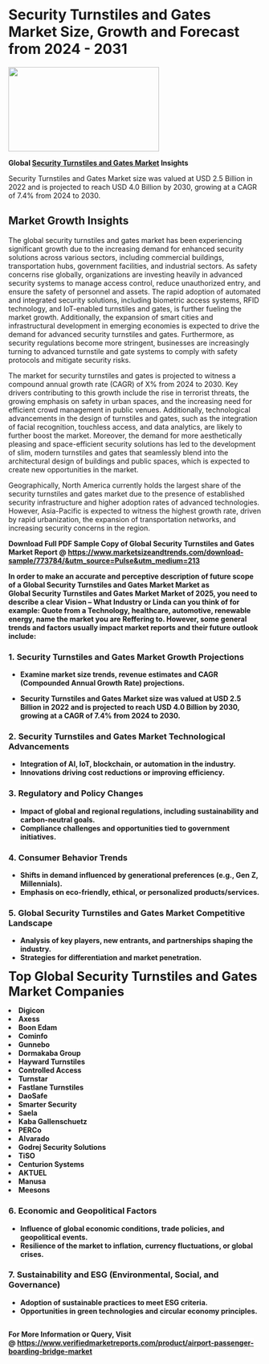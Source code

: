 <H1>Security Turnstiles and Gates Market Size, Growth and Forecast from 2024 - 2031</H1><img class="aligncenter size-medium wp-image-584254" src="https://thirdeyenews.in/wp-content/uploads/2024/09/Global-Market-Research-300x168.jpeg" alt="" width="300" height="168" /><p><strong>Global&nbsp;<a href="https://www.marketsizeandtrends.com/download-sample/773784/&amp;utm_source=Pulse&amp;utm_medium=213">Security Turnstiles and Gates Market</a> Insights</strong></p><p>Security Turnstiles and Gates Market size was valued at USD 2.5 Billion in 2022 and is projected to reach USD 4.0 Billion by 2030, growing at a CAGR of 7.4% from 2024 to 2030.</p><p><h2>Market Growth Insights</h2> <p>The global security turnstiles and gates market has been experiencing significant growth due to the increasing demand for enhanced security solutions across various sectors, including commercial buildings, transportation hubs, government facilities, and industrial sectors. As safety concerns rise globally, organizations are investing heavily in advanced security systems to manage access control, reduce unauthorized entry, and ensure the safety of personnel and assets. The rapid adoption of automated and integrated security solutions, including biometric access systems, RFID technology, and IoT-enabled turnstiles and gates, is further fueling the market growth. Additionally, the expansion of smart cities and infrastructural development in emerging economies is expected to drive the demand for advanced security turnstiles and gates. Furthermore, as security regulations become more stringent, businesses are increasingly turning to advanced turnstile and gate systems to comply with safety protocols and mitigate security risks.</p> <p><strong></strong></p> <p>The market for security turnstiles and gates is projected to witness a compound annual growth rate (CAGR) of X% from 2024 to 2030. Key drivers contributing to this growth include the rise in terrorist threats, the growing emphasis on safety in urban spaces, and the increasing need for efficient crowd management in public venues. Additionally, technological advancements in the design of turnstiles and gates, such as the integration of facial recognition, touchless access, and data analytics, are likely to further boost the market. Moreover, the demand for more aesthetically pleasing and space-efficient security solutions has led to the development of slim, modern turnstiles and gates that seamlessly blend into the architectural design of buildings and public spaces, which is expected to create new opportunities in the market.</p> <p>Geographically, North America currently holds the largest share of the security turnstiles and gates market due to the presence of established security infrastructure and higher adoption rates of advanced technologies. However, Asia-Pacific is expected to witness the highest growth rate, driven by rapid urbanization, the expansion of transportation networks, and increasing security concerns in the region.</p> <p><strong></p><p><span class=""><strong>Download Full PDF Sample Copy of Global Security Turnstiles and Gates Market Report</strong> @ <a href="https://www.marketsizeandtrends.com/download-sample/773784/&amp;utm_source=Pulse&amp;utm_medium=213" target="_blank">https://www.marketsizeandtrends.com/download-sample/773784/&amp;utm_source=Pulse&amp;utm_medium=213</a></span></p><p>In order to make an accurate and perceptive description of future scope of a Global&nbsp;Security Turnstiles and Gates Market Market as Global&nbsp;Security Turnstiles and Gates Market Market of 2025, you need to describe a clear Vision &ndash; What Industry or Linda can you think of for example: Quote from a Technology, healthcare, automotive, renewable energy, name the market you are Reffering to. However, some general trends and factors usually impact market reports and their future outlook include:</p><h3>1.&nbsp;<strong>Security Turnstiles and Gates Market Growth Projections</strong></h3><ul><li>Examine market size trends, revenue estimates and CAGR (Compounded Annual Growth Rate) projections.</li><li><p>Security Turnstiles and Gates Market size was valued at USD 2.5 Billion in 2022 and is projected to reach USD 4.0 Billion by 2030, growing at a CAGR of 7.4% from 2024 to 2030.</p></li></ul><h3>2.&nbsp;<strong>Security Turnstiles and Gates Market Technological Advancements</strong></h3><ul><li>Integration of AI, IoT, blockchain, or automation in the industry.</li><li>Innovations driving cost reductions or improving efficiency.</li></ul><h3>3.&nbsp;<strong>Regulatory and Policy Changes</strong></h3><ul><li>Impact of global and regional regulations, including sustainability and carbon-neutral goals.</li><li>Compliance challenges and opportunities tied to government initiatives.</li></ul><h3>4.&nbsp;<strong>Consumer Behavior Trends</strong></h3><ul><li>Shifts in demand influenced by generational preferences (e.g., Gen Z, Millennials).</li><li>Emphasis on eco-friendly, ethical, or personalized products/services.</li></ul><h3>5.&nbsp;<strong>Global Security Turnstiles and Gates Market Competitive Landscape</strong></h3><ul><li>Analysis of key players, new entrants, and partnerships shaping the industry.</li><li>Strategies for differentiation and market penetration.</li></ul><p data-pm-slice="1 1 []"><span style="color: inherit; font-family: inherit; font-size: 25px;">Top Global Security Turnstiles and Gates Market Companies</span></p><div class="" data-test-id=""><p><li>Digicon</li><li> Axess</li><li> Boon Edam</li><li> Cominfo</li><li> Gunnebo</li><li> Dormakaba Group</li><li> Hayward Turnstiles</li><li> Controlled Access</li><li> Turnstar</li><li> Fastlane Turnstiles</li><li> DaoSafe</li><li> Smarter Security</li><li> Saela</li><li> Kaba Gallenschuetz</li><li> PERCo</li><li> Alvarado</li><li> Godrej Security Solutions</li><li> TiSO</li><li> Centurion Systems</li><li> AKTUEL</li><li> Manusa</li><li> Meesons</li></p></div><h3>6.&nbsp;<strong>Economic and Geopolitical Factors</strong></h3><ul><li>Influence of global economic conditions, trade policies, and geopolitical events.</li><li>Resilience of the market to inflation, currency fluctuations, or global crises.</li></ul><h3>7.&nbsp;<strong>Sustainability and ESG (Environmental, Social, and Governance)</strong></h3><ul><li>Adoption of sustainable practices to meet ESG criteria.</li><li>Opportunities in green technologies and circular economy principles.</li></ul><h2><strong style="font-size: 14px;">For More Information or Query, Visit @&nbsp;</strong><a style="background-color: #ffffff; font-size: 14px;" href="https://www.marketsizeandtrends.com/report/security-turnstiles-and-gates-market/" target="_blank">https://www.verifiedmarketreports.com/product/airport-passenger-boarding-bridge-market</a></h2>
